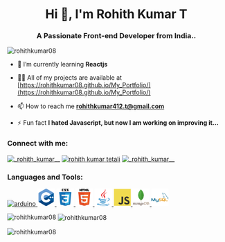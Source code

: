 <h1 align="center">Hi 👋, I'm Rohith Kumar T</h1>
<h3 align="center">A Passionate Front-end Developer from India..</h3>

<p align="left"> <img src="https://komarev.com/ghpvc/?username=rohithkumar08&label=Profile%20views&color=0e75b6&style=flat" alt="rohithkumar08" /> </p>

- 🌱 I’m currently learning **Reactjs**

- 👨‍💻 All of my projects are available at [https://rohithkumar08.github.io/My_Portfolio/](https://rohithkumar08.github.io/My_Portfolio/)

- 📫 How to reach me **rohithkumar412.t@gmail.com**

- ⚡ Fun fact **I hated Javascript, but now I am working on improving it...**

<h3 align="left">Connect with me:</h3>
<p align="left">
<a href="https://twitter.com/_rohith_kumar__" target="blank"><img align="center" src="https://raw.githubusercontent.com/rahuldkjain/github-profile-readme-generator/master/src/images/icons/Social/twitter.svg" alt="_rohith_kumar__" height="30" width="40" /></a>
<a href="https://linkedin.com/in/rohith kumar tetali" target="blank"><img align="center" src="https://raw.githubusercontent.com/rahuldkjain/github-profile-readme-generator/master/src/images/icons/Social/linked-in-alt.svg" alt="rohith kumar tetali" height="30" width="40" /></a>
<a href="https://instagram.com/_rohith_kumar__" target="blank"><img align="center" src="https://raw.githubusercontent.com/rahuldkjain/github-profile-readme-generator/master/src/images/icons/Social/instagram.svg" alt="_rohith_kumar__" height="30" width="40" /></a>
</p>

<h3 align="left">Languages and Tools:</h3>
<p align="left"> <a href="https://www.arduino.cc/" target="_blank" rel="noreferrer"> <img src="https://cdn.worldvectorlogo.com/logos/arduino-1.svg" alt="arduino" width="40" height="40"/> </a> <a href="https://www.w3schools.com/cpp/" target="_blank" rel="noreferrer"> <img src="https://raw.githubusercontent.com/devicons/devicon/master/icons/cplusplus/cplusplus-original.svg" alt="cplusplus" width="40" height="40"/> </a> <a href="https://www.w3schools.com/css/" target="_blank" rel="noreferrer"> <img src="https://raw.githubusercontent.com/devicons/devicon/master/icons/css3/css3-original-wordmark.svg" alt="css3" width="40" height="40"/> </a> <a href="https://www.w3.org/html/" target="_blank" rel="noreferrer"> <img src="https://raw.githubusercontent.com/devicons/devicon/master/icons/html5/html5-original-wordmark.svg" alt="html5" width="40" height="40"/> </a> <a href="https://www.java.com" target="_blank" rel="noreferrer"> <img src="https://raw.githubusercontent.com/devicons/devicon/master/icons/java/java-original.svg" alt="java" width="40" height="40"/> </a> <a href="https://developer.mozilla.org/en-US/docs/Web/JavaScript" target="_blank" rel="noreferrer"> <img src="https://raw.githubusercontent.com/devicons/devicon/master/icons/javascript/javascript-original.svg" alt="javascript" width="40" height="40"/> </a> <a href="https://www.mongodb.com/" target="_blank" rel="noreferrer"> <img src="https://raw.githubusercontent.com/devicons/devicon/master/icons/mongodb/mongodb-original-wordmark.svg" alt="mongodb" width="40" height="40"/> </a> <a href="https://www.mysql.com/" target="_blank" rel="noreferrer"> <img src="https://raw.githubusercontent.com/devicons/devicon/master/icons/mysql/mysql-original-wordmark.svg" alt="mysql" width="40" height="40"/> </a> </p>

<p><img align="left" src="https://github-readme-stats.vercel.app/api/top-langs?username=rohithkumar08&show_icons=true&locale=en&layout=compact" alt="rohithkumar08" /></p>

<p>&nbsp;<img align="center" src="https://github-readme-stats.vercel.app/api?username=rohithkumar08&show_icons=true&locale=en" alt="rohithkumar08" /></p>

<p><img align="center" src="https://github-readme-streak-stats.herokuapp.com/?user=rohithkumar08&" alt="rohithkumar08" /></p>
